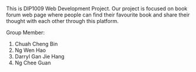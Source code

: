 This is DIP1009 Web Development Project. Our project is focused on book forum web page where people can find their favourite book and share their thought with each other through this platform.

Group Member:
1. Chuah Cheng Bin
2. Ng Wen Hao
3. Darryl Gan Jie Hang
4. Ng Chee Guan
